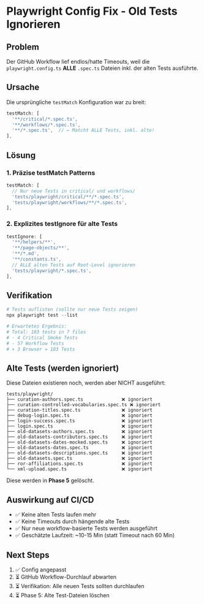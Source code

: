# Playwright Config Fix - Old Tests Ignorieren

## Problem

Der GitHub Workflow lief endlos/hatte Timeouts, weil die `playwright.config.ts` **ALLE** `.spec.ts` Dateien inkl. der alten Tests ausführte.

## Ursache

Die ursprüngliche `testMatch` Konfiguration war zu breit:

```typescript
testMatch: [
  '**/critical/*.spec.ts',
  '**/workflows/*.spec.ts',
  '**/*.spec.ts',  // ← Matcht ALLE Tests, inkl. alte!
],
```

## Lösung

### 1. Präzise testMatch Patterns

```typescript
testMatch: [
  // Nur neue Tests in critical/ und workflows/
  'tests/playwright/critical/**/*.spec.ts',
  'tests/playwright/workflows/**/*.spec.ts',
],
```

### 2. Explizites testIgnore für alte Tests

```typescript
testIgnore: [
  '**/helpers/**',
  '**/page-objects/**',
  '**/*.md',
  '**/constants.ts',
  // ALLE alten Tests auf Root-Level ignorieren
  'tests/playwright/*.spec.ts',
],
```

## Verifikation

```powershell
# Tests auflisten (sollte nur neue Tests zeigen)
npx playwright test --list

# Erwartetes Ergebnis:
# Total: 183 tests in 7 files
# - 4 Critical Smoke Tests
# - 57 Workflow Tests  
# × 3 Browser = 183 Tests
```

## Alte Tests (werden ignoriert)

Diese Dateien existieren noch, werden aber NICHT ausgeführt:

```
tests/playwright/
├── curation-authors.spec.ts              ❌ ignoriert
├── curation-controlled-vocabularies.spec.ts ❌ ignoriert
├── curation-titles.spec.ts               ❌ ignoriert
├── debug-login.spec.ts                   ❌ ignoriert
├── login-success.spec.ts                 ❌ ignoriert
├── login.spec.ts                         ❌ ignoriert
├── old-datasets-authors.spec.ts          ❌ ignoriert
├── old-datasets-contributors.spec.ts     ❌ ignoriert
├── old-datasets-dates-mocked.spec.ts     ❌ ignoriert
├── old-datasets-dates.spec.ts            ❌ ignoriert
├── old-datasets-descriptions.spec.ts     ❌ ignoriert
├── old-datasets.spec.ts                  ❌ ignoriert
├── ror-affiliations.spec.ts              ❌ ignoriert
└── xml-upload.spec.ts                    ❌ ignoriert
```

Diese werden in **Phase 5** gelöscht.

## Auswirkung auf CI/CD

- ✅ Keine alten Tests laufen mehr
- ✅ Keine Timeouts durch hängende alte Tests
- ✅ Nur neue workflow-basierte Tests werden ausgeführt
- ✅ Geschätzte Laufzeit: ~10-15 Min (statt Timeout nach 60 Min)

## Next Steps

1. ✅ Config angepasst
2. ⏳ GitHub Workflow-Durchlauf abwarten
3. ⏳ Verifikation: Alle neuen Tests sollten durchlaufen
4. ⏳ Phase 5: Alte Test-Dateien löschen
